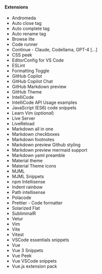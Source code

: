 
#### Extensions
- Andromeda
- Auto close tag
- Auto complete tag
- Auto rename tag
- Browse lite
- Code runner
- Continue - Claude, Codellama, GPT-4 [...]
- CSS peek
- EditorConfig for VS Code
- ESLint
- Formatting Toggle
- GitHub Copilot
- GitHub Copilot Chat
- GitHub Markdown preview
- GitHub Theme
- IntelliCode
- IntelliCode API Usage examples
- JavaScript (ES6) code snippets
- Learn Vim (_optional_)
- Live Server
- LiveReload
- Markdown all in one
- Markdown checkboxes
- Markdown footnotes
- Markdown preview Github styling
- Markdown preview mermaid support
- Markdown yaml preamble
- Material theme
- Material Theme icons
- MJML
- MJML Snippets
- npm Intellisense
- Indent rainbow
- Path intellisense
- Polacode
- Prettier - Code formatter
- Solarized Flat
- SubliminalR
- Vetur
- Vim
- Vite
- Vitest
- VSCode essentials snippets
- Vue
- Vue 3 Snippets
- Vue Peek
- Vue VSCode snippets
- Vue.js extension pack
